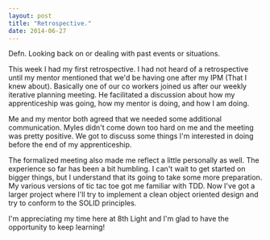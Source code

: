 ```yaml
---
layout: post
title: "Retrospective."
date: 2014-06-27
---
```


Defn. Looking back on or dealing with past events or situations.

This week I had my first retrospective. I had not heard of a retrospective until my mentor mentioned that we'd be having one after my IPM (That I knew about). Basically one of our co workers joined us after our weekly iterative planning meeting. He facilitated a discussion about how my apprenticeship was going, how my mentor is doing, and how I am doing.

Me and my mentor both agreed that we needed some additional communication. Myles didn't come down too hard on me and the meeting was pretty positive. We got to discuss some things I'm interested in doing before the end of my apprenticeship.

The formalized meeting also made me reflect a little personally as well. The experience so far has been a bit humbling. I can't wait to get started on bigger things, but I understand that its going to take some more preparation. My various versions of tic tac toe got me familiar with TDD. Now I've got a larger project where I'll try to implement a clean object oriented design and try to conform to the SOLID principles. 

I'm appreciating my time here at 8th Light and I'm glad to have the opportunity to keep learning! 